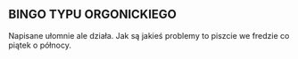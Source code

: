 ﻿## BINGO TYPU ORGONICKIEGO
Napisane ułomnie ale działa. Jak są jakieś problemy to piszcie we fredzie co piątek o północy.
